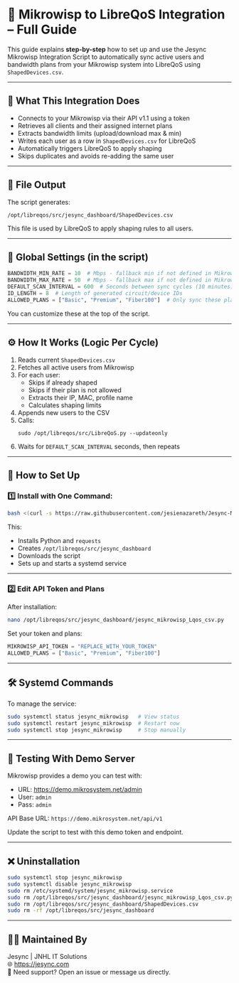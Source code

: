 # 🔗 Mikrowisp to LibreQoS Integration – Full Guide

This guide explains **step-by-step** how to set up and use the Jesync Mikrowisp Integration Script to automatically sync active users and bandwidth plans from your Mikrowisp system into LibreQoS using `ShapedDevices.csv`.

---

## 📌 What This Integration Does

- Connects to your Mikrowisp via their API v1.1 using a token
- Retrieves all clients and their assigned internet plans
- Extracts bandwidth limits (upload/download max & min)
- Writes each user as a row in `ShapedDevices.csv` for LibreQoS
- Automatically triggers LibreQoS to apply shaping
- Skips duplicates and avoids re-adding the same user

---

## 📁 File Output

The script generates:

```
/opt/libreqos/src/jesync_dashboard/ShapedDevices.csv
```

This file is used by LibreQoS to apply shaping rules to all users.

---

## 🧠 Global Settings (in the script)

```python
BANDWIDTH_MIN_RATE = 10  # Mbps - fallback min if not defined in Mikrowisp
BANDWIDTH_MAX_RATE = 50  # Mbps - fallback max if not defined in Mikrowisp
DEFAULT_SCAN_INTERVAL = 600  # Seconds between sync cycles (10 minutes)
ID_LENGTH = 8  # Length of generated circuit/device IDs
ALLOWED_PLANS = ["Basic", "Premium", "Fiber100"]  # Only sync these plan names
```

You can customize these at the top of the script.

---

## ⚙️ How It Works (Logic Per Cycle)

1. Reads current `ShapedDevices.csv`
2. Fetches all active users from Mikrowisp
3. For each user:
   - Skips if already shaped
   - Skips if their plan is not allowed
   - Extracts their IP, MAC, profile name
   - Calculates shaping limits
4. Appends new users to the CSV
5. Calls:
   ```
   sudo /opt/libreqos/src/LibreQoS.py --updateonly
   ```
6. Waits for `DEFAULT_SCAN_INTERVAL` seconds, then repeats

---

## 🚀 How to Set Up

### 1️⃣ Install with One Command:

```bash
bash <(curl -s https://raw.githubusercontent.com/jesienazareth/Jesync-Mikrowisp-Lqos-Integration/main/install.sh)
```

This:
- Installs Python and `requests`
- Creates `/opt/libreqos/src/jesync_dashboard`
- Downloads the script
- Sets up and starts a systemd service

---

### 2️⃣ Edit API Token and Plans

After installation:

```bash
nano /opt/libreqos/src/jesync_dashboard/jesync_mikrowisp_Lqos_csv.py
```

Set your token and plans:

```python
MIKROWISP_API_TOKEN = "REPLACE_WITH_YOUR_TOKEN"
ALLOWED_PLANS = ["Basic", "Premium", "Fiber100"]
```

---

## 🛠 Systemd Commands

To manage the service:

```bash
sudo systemctl status jesync_mikrowisp   # View status
sudo systemctl restart jesync_mikrowisp  # Restart now
sudo systemctl stop jesync_mikrowisp     # Stop manually
```

---

## 🧪 Testing With Demo Server

Mikrowisp provides a demo you can test with:

- URL: https://demo.mikrosystem.net/admin
- User: `admin`
- Pass: `admin`

API Base URL: `https://demo.mikrosystem.net/api/v1`

Update the script to test with this demo token and endpoint.

---

## ❌ Uninstallation

```bash
sudo systemctl stop jesync_mikrowisp
sudo systemctl disable jesync_mikrowisp
sudo rm /etc/systemd/system/jesync_mikrowisp.service
sudo rm /opt/libreqos/src/jesync_dashboard/jesync_mikrowisp_Lqos_csv.py
sudo rm /opt/libreqos/src/jesync_dashboard/ShapedDevices.csv
sudo rm -rf /opt/libreqos/src/jesync_dashboard
```

---

## 👨‍🔧 Maintained By

Jesync | JNHL IT Solutions  
🌐 https://jesync.com  
💬 Need support? Open an issue or message us directly.

